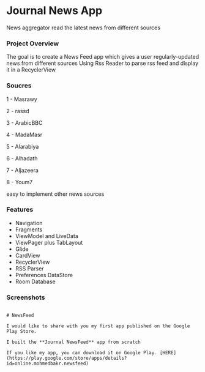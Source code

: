 # Journal News App
 News aggregator read the latest news from different sources
 
### Project Overview

The goal is to create a News Feed app which gives a user regularly-updated news from different sources
Using Rss Reader to parse rss feed and display it in a RecyclerView 


### Soucres
  
  1 - Masrawy
  
  2 - rassd
  
  3 - ArabicBBC
  
  4 - MadaMasr
  
  5 - Alarabiya
  
  6 - Alhadath
  
  7 - Aljazeera

  8 - Youm7
       
  easy to implement other news sources


### Features

* Navigation
* Fragments
* ViewModel and LiveData
* ViewPager plus TabLayout
* Glide
* CardView
* RecyclerView
* RSS Parser
* Preferences DataStore
* Room Database


### Screenshots


```

# NewsFeed 

I would like to share with you my first app published on the Google Play Store.

I built the **Journal NewsFeed** app from scratch

If you like my app, you can download it on Google Play. [HERE](https://play.google.com/store/apps/details?id=online.mohmedbakr.newsfeed)


